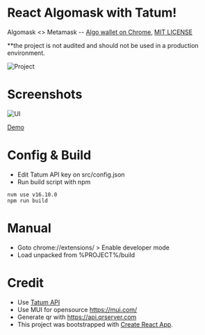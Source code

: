 # React Algomask with Tatum!

Algomask <> Metamask -- [Algo wallet on Chrome](https://gitcoin.co/issue/algorandfoundation/grow-algorand/122/100027180), [MIT LICENSE](https://github.com/ubinix-warun/react-algomask/blob/master/LICENSE)

**the project is not audited and should not be used in a production environment.
 
![Project](https://raw.githubusercontent.com/ubinix-warun/react-algomask/main/doc/images/landing_ext.png)

# Screenshots

![UI](https://raw.githubusercontent.com/ubinix-warun/react-algomask/main/doc/images/flow_ui.png)

[Demo](https://www.youtube.com/watch?v=urilzrmp5b0)

# Config & Build

* Edit Tatum API key on src/config.json
* Run build script with npm

```
nvm use v16.10.0
npm run build
```

# Manual 

* Goto chrome://extensions/ > Enable developer mode
* Load unpacked from %PROJECT%/build

# Credit

* Use [Tatum API](https://tatum.io/apidoc.php#tag/Blockchain-Algorand-(ALGO))
* Use MUI for opensource https://mui.com/
* Generate qr with https://api.qrserver.com 
* This project was bootstrapped with [Create React App](https://github.com/facebook/create-react-app).

